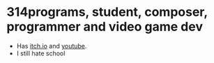 # 314programs, student, composer, programmer and video game dev
- Has [itch.io](https://314programs.itch.io/) and [youtube](https://www.youtube.com/channel/UCUEAg1WH5I6W_R06P1X6Igg).
- I still hate school
